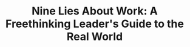 ---
title: "Nine Lies About Work: A Freethinking Leader's Guide to the Real World"
description: "9 Kebohongan di tempat kerja. #1: Reputasi perusahaan sangat penting untuk karyawan. #2: Rencana terbaik yang menentukan kesuksesan perusahaan. #3: Perusahaan terbaik cascade gol. #4: The best people are well-rounded #5: People need feedback #6: People can reliably rate other people #7: People have potential #8: Work-life balance matters most #9: Leadership is a thing"
cover: "images/reading/nine-lies-about-work.jpeg"
publishDate: 2019-01-05
authors: "Marcus Buckingham, Ashley Goodall"
---